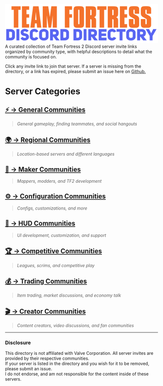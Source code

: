 ![alt text](images/logo.png)
A curated collection of Team Fortress 2 Discord server invite links organized by community type, with helpful descriptions to detail what the community is focused on.

Click any invite link to join that server. If a server is missing from the directory, or a link has expired, please submit an issue here on [Github.](https://github.com/7eventy7/Team-Fortress-Discord-Directory/issues)

# Server Categories 

## [⚡ → General Communities](communities/general.md)
> *General gameplay, finding teammates, and social hangouts*

## [🌍 → Regional Communities](communities/regional.md)
> *Location-based servers and different languages*

## [🎨 → Maker Communities](communities/makers.md)
> *Mappers, modders, and TF2 development*

## [⚙️ → Configuration Communities](communities/configuration.md)
> *Configs, customizations, and more*

## [📐 → HUD Communities](communities/huds.md)
> *UI development, customization, and support*

## [🏆 → Competitive Communities](communities/competitive.md)
> *Leagues, scrims, and competitive play*

## [💰 → Trading Communities](communities/trading.md)
> *Item trading, market discussions, and economy talk*

## [🎬 → Creator Communities](communities/creators.md)
> *Content creators, video discussions, and fan communities*

---

### Disclosure
This directory is not affiliated with Valve Corporation. All server invites are provided by their respective communities.<br>
If your server is listed in the directory and you wish for it to be removed, please submit an issue.<br>
I do not endorse, and am not responsible for the content inside of these servers.
